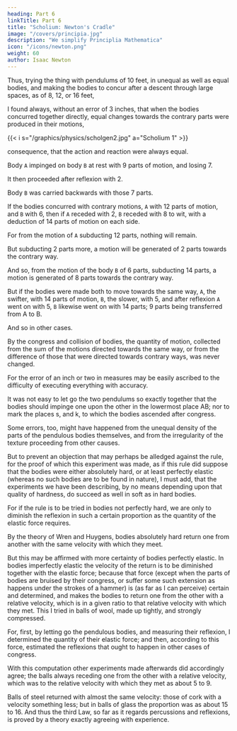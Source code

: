 ```yaml
---
heading: Part 6
linkTitle: Part 6
title: "Scholium: Newton's Cradle"
image: "/covers/principia.jpg"
description: "We simplify Principlia Mathematica"
icon: "/icons/newton.png"
weight: 60
author: Isaac Newton
---
```




Thus, trying the thing with pendulums of 10 feet, in unequal as well as equal bodies, and making the bodies to concur after a descent through large spaces, as of 8, 12, or 16 feet, 

I found always, without an error of 3 inches, that when the bodies concurred together directly, equal changes towards the contrary parts were produced in their motions, 

{{< i s="/graphics/physics/scholgen2.jpg" a="Scholium 1" >}}

consequence, that the action and reaction were always equal.

Body `A` impinged on body `B` at rest with 9 parts of motion, and losing 7.

It then proceeded after reflexion with 2.

Body `B` was carried backwards with those 7 parts.

If the bodies concurred with contrary motions, `A` with 12 parts of motion, and `B` with 6, then if `A` receded with 2, `B` receded with 8 to wit, with a deduction of 14 parts of motion on each side. 

For from the motion of `A` subducting 12 parts, nothing will remain.

But subducting 2 parts more, a motion will be generated of 2 parts towards the contrary way.

And so, from the motion of the body `B` of 6 parts, subducting 14 parts, a motion is generated of 8 parts towards the contrary way. 

But if the bodies were made both to move towards the same way, `A`, the swifter, with 14 parts of motion, `B`, the slower, with 5, and after reflexion `A` went on with 5, `B` likewise went on with 14 parts; 9 parts being transferred from A to B. 

And so in other cases.

By the congress and collision of bodies, the quantity of motion, collected from the sum of the motions directed towards the same way, or from the difference of those that were directed towards contrary ways, was never changed. 

For the error of an inch or two in measures may be easily ascribed to the difficulty of executing everything with accuracy. 

It was not easy to let go the two pendulums so exactly together that the bodies should impinge one upon the other in the lowermost place AB; nor to mark the places s, and k, to which the bodies ascended after congress. 

Some errors, too, might have happened from the unequal density of the parts of the pendulous bodies themselves, and from the irregularity of the texture proceeding from other causes.

But to prevent an objection that may perhaps be alledged against the rule, for the proof of which this experiment was made, as if this rule did suppose that the bodies were either absolutely hard, or at least perfectly elastic (whereas no such bodies are to be found in nature), I must add, that the experiments we have been describing, by no means depending upon that quality of hardness, do succeed as well in soft as in hard bodies.

For if the rule is to be tried in bodies not perfectly hard, we are only to diminish the reflexion in such a certain proportion as the quantity of the elastic force requires.

By the theory of Wren and Huygens, bodies absolutely hard return one from another with the same velocity with which they meet. 

But this may be affirmed with more certainty of bodies perfectly elastic. In bodies imperfectly elastic the velocity of the return is to be diminished together with the elastic force; because that force (except when the parts of bodies are bruised by their congress, or suffer some such extension as happens under the strokes of a hammer) is (as far as I can perceive) certain and determined, and makes the bodies to return one from the other with a relative velocity, which is in a given ratio to that relative velocity with which they met. This I tried in balls of wool, made up tightly, and strongly compressed. 

For, first, by letting go the pendulous bodies, and measuring their reflexion, I determined the quantity of their elastic force; and then, according to this force, estimated the reflexions that ought to happen in other cases of congress. 

With this computation other experiments made afterwards did accordingly agree; the balls always receding one from the other with a relative velocity, which was to the relative velocity with which they met as about 5 to 9. 

Balls of steel returned with almost the same velocity: those of cork with a velocity something less; but in balls of glass the proportion was as about 15 to 16. And thus the third Law, so far as it regards percussions and reflexions, is proved by a theory exactly agreeing with experience.



